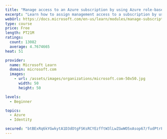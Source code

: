```yaml
---
title: "Manage access to an Azure subscription by using Azure role-based access control (RBAC)"
excerpt: "Learn how to assign management access to a subscription by using Azure role-based access control."
webUrl: https://docs.microsoft.com/en-us/learn/modules/manage-subscription-access-azure-rbac/
type: course
price: Free
length: PT21M
ratings:
  count: 13082
  average: 4.7674665
heat: 51

provider:
  name: Microsoft Learn
  domain: microsoft.com
  images:
    - url: /assets/images/organizations/microsoft.com-50x50.jpg
      width: 50
      height: 50

levels:
  - Beginner

topics:
  - Azure
  - Identity

secured: "btBExRq6kYGwkytA1D3dOtgFSKsRCYEzfftW3lLwZGwWO5xAsop67/fudPtrFF9rZrkujpvi++x6StaUFp1hv4EXWZLXDAFKAp+W8GgrSX5qT7upVDj8QKtd/MTQ9hSom3bGAMAnuerrIqOWOp06RgWYz9ZZLHmgjgh6Mc0+7jYwjM95IOG+CJNea92Y81ygY1763HtDAaC2sknEYVq7Pr6sHyCCR7VPFPOfyMybvotUBa1G6gVzvWsfw9m0OP9nhZXbltU+DBz9jbXltDXd+Y5YSEaJL7HyMlP1Twu2mZGu3Wj064tl1eeWZ2xs6CrYXBgaGM52W/zs2inMkweWLdiStM0B55pGA98/vofEPO6V71WhXC0dnxMxEADGJe44mX1MlMVExBm8ACDCGXsJoLsDEbctFLF2aoSlYovQFwyrG87184al+BFFGaTWJT31;cISTtZ3w7otn+lY1HGxvSg=="
---
```


